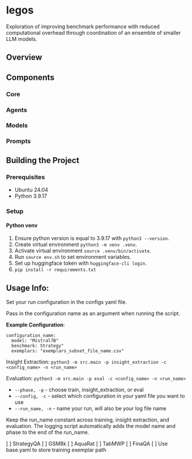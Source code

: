# legos

Exploration of improving benchmark performance with reduced computational overhead through coordination of an ensemble of smaller LLM models.

## Overview


## Components

### Core 


### Agents


### Models


### Prompts


## Building the Project

### Prerequisites
* Ubuntu 24.04
* Python 3.9.17

### Setup

#### Python venv
1. Ensure python version is equal to 3.9.17 with `python3 --version`.
2. Create virtual environment `python3 -m venv .venv`.
3. Activate virtual environment `source .venv/bin/activate`.
4. Run `source env.sh` to set environment variables.
5. Set up huggingface token with `huggingface-cli login`.
6. `pip install -r requirements.txt`

## Usage Info:
Set your run configuration in the configs yaml file.

Pass in the configuration name as an argument when running the script.

**Example Configuration**:
```
configuration_name:
  model: "Mistral7B"
  benchmark: Strategy"
  exemplars: "exemplars_subset_file_name.csv"
```

Insight Extraction: `python3 -m src.main -p insight_extraction -c <config_name> -n <run_name>`

Evaluation: `python3 -m src.main -p eval -c <config_name> -n <run_name>`

* `--phase, -p` - choose train, insight_extraction, or eval
* `--config, -c` - select which configuration in your yaml file you want to use
* `--run_name, -n` - name your run, will also be your log file name


Keep the run_name constant across training, insight extraction, and evaluation. The logging script automatically adds the model name and phase to the end of the run_name.

[ ] StrategyQA
[ ] GSM8k
[ ] AquaRat
[ ] TabMWP
[ ] FinaQA
[ ] Use base.yaml to store training exemplar path